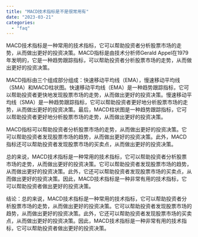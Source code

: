 ```yaml
---
title: "MACD技术指标是不是很常用有"
date: "2023-03-21"
categories: 
  - "faq"
---
```


MACD技术指标是一种常用的技术指标，它可以帮助投资者分析股票市场的走势，从而做出更好的投资决策。MACD指标是由技术分析师Gerald Appel在1979年发明的，它是一种趋势跟踪指标，可以帮助投资者分析股票市场的走势，从而做出更好的投资决策。

MACD指标由三个组成部分组成：快速移动平均线（EMA），慢速移动平均线（SMA）和MACD柱状图。快速移动平均线（EMA）是一种趋势跟踪指标，它可以帮助投资者更快地发现股票市场的走势，从而做出更好的投资决策。慢速移动平均线（SMA）是一种趋势跟踪指标，它可以帮助投资者更好地分析股票市场的走势，从而做出更好的投资决策。最后，MACD柱状图是一种趋势跟踪指标，它可以帮助投资者更好地分析股票市场的走势，从而做出更好的投资决策。

MACD指标可以帮助投资者分析股票市场的走势，从而做出更好的投资决策。它可以帮助投资者发现股票市场的趋势，从而做出更好的投资决策。此外，MACD指标还可以帮助投资者发现股票市场的买卖点，从而做出更好的投资决策。

总的来说，MACD技术指标是一种常用的技术指标，它可以帮助投资者分析股票市场的走势，从而做出更好的投资决策。它可以帮助投资者发现股票市场的趋势，从而做出更好的投资决策。此外，它还可以帮助投资者发现股票市场的买卖点，从而做出更好的投资决策。因此，MACD技术指标是一种非常有用的技术指标，它可以帮助投资者做出更好的投资决策。

结论：总的来说，MACD技术指标是一种常用的技术指标，它可以帮助投资者分析股票市场的走势，从而做出更好的投资决策。它可以帮助投资者发现股票市场的趋势，从而做出更好的投资决策。此外，它还可以帮助投资者发现股票市场的买卖点，从而做出更好的投资决策。因此，MACD技术指标是一种非常有用的技术指标，它可以帮助投资者做出更好的投资决策。
